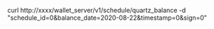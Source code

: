 curl http://xxxx/wallet_server/v1/schedule/quartz_balance -d "schedule_id=0&balance_date=2020-08-22&timestamp=0&sign=0"


